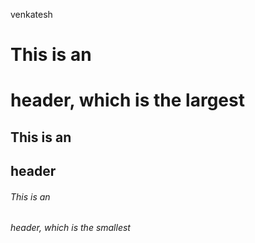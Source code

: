 venkatesh
# This is an <h1> header, which is the largest
## This is an <h2> header
###### This is an <h6> header, which is the smallest
